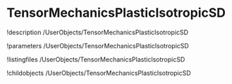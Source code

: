 <!-- MOOSE Documentation Stub: Remove this when content is added. -->

# TensorMechanicsPlasticIsotropicSD
!description /UserObjects/TensorMechanicsPlasticIsotropicSD

!parameters /UserObjects/TensorMechanicsPlasticIsotropicSD

!listingfiles /UserObjects/TensorMechanicsPlasticIsotropicSD

!childobjects /UserObjects/TensorMechanicsPlasticIsotropicSD
